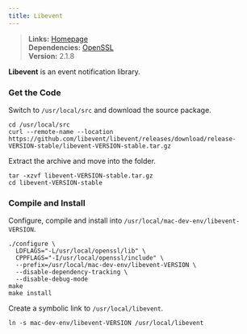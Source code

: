 ```yaml
---
title: Libevent
---
```


> **Links:** [Homepage](http://libevent.org/)  
> **Dependencies:** [OpenSSL](/openssl/)  
> **Version:** <span id="version">2.1.8</span>

**Libevent** is an event notification library.


### Get the Code

Switch to `/usr/local/src` and download the source package.

	cd /usr/local/src
	curl --remote-name --location https://github.com/libevent/libevent/releases/download/release-VERSION-stable/libevent-VERSION-stable.tar.gz

Extract the archive and move into the folder.

	tar -xzvf libevent-VERSION-stable.tar.gz
	cd libevent-VERSION-stable


### Compile and Install

Configure, compile and install into `/usr/local/mac-dev-env/libevent-VERSION`.

	./configure \
	  LDFLAGS="-L/usr/local/openssl/lib" \
	  CPPFLAGS="-I/usr/local/openssl/include" \
	  --prefix=/usr/local/mac-dev-env/libevent-VERSION \
	  --disable-dependency-tracking \
	  --disable-debug-mode
	make
	make install

Create a symbolic link to `/usr/local/libevent`.

	ln -s mac-dev-env/libevent-VERSION /usr/local/libevent
